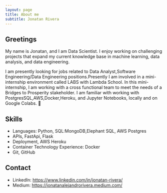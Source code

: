 ```yaml
---
layout: page
title: About me
subtitle: Jonatan Rivera
---
```

## Greetings

My name is Jonatan, and I am Data Scientist. I enjoy working on challenging projects that expand my current knowledge base in machine learning, data analysis, and data engineering. 

I am  presently looking for jobs related to Data Analyst,Software Engineering/Data Engineering positions.Presently I am involved in a mini-internship environment called LABS with Lambda School. In this mini-internship, I am working with a cross functional team to meet the needs of a Bridges to Prosperity stakeholder. I am familiar with working with PostgresSQL,AWS,Docker,Heroku, and Jupyter Notebooks, locally and on Google Colabs.  👋

## Skills
- Languages: Python, SQL:MongoDB,Elephant SQL, AWS Postgres
- APIs, FastApi, Flask
- Deployment, AWS Heroku
- Container Technology Experience: Docker
- Git, GitHub

## Contact
- LinkedIn: https://www.linkedin.com/in/jonatan-rivera/
- Medium: https://jonatanalejandrorivera.medium.com/

